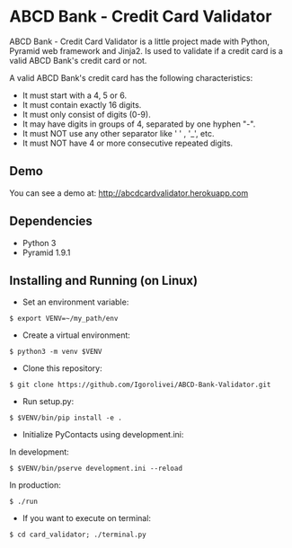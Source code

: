 # ABCD Bank - Credit Card Validator

ABCD Bank - Credit Card Validator is a little project made with Python, Pyramid web framework and Jinja2.
Is used to validate if a credit card is a valid ABCD Bank's credit card or not.

A valid ABCD Bank's credit card has the following characteristics:
* It must start with a 4, 5 or 6. 
* It must contain exactly 16 digits. 
* It must only consist of digits (0-9). 
* It may have digits in groups of 4, separated by one hyphen "-". 
* It must NOT use any other separator like ' ' , '_', etc. 
* It must NOT have 4 or more consecutive repeated digits.

## Demo

You can see a demo at: http://abcdcardvalidator.herokuapp.com

## Dependencies

- Python 3
- Pyramid 1.9.1

## Installing and Running (on Linux)

- Set an environment variable: 
```
$ export VENV=~/my_path/env
```
- Create a virtual environment: 
```
$ python3 -m venv $VENV
```
- Clone this repository: 
```
$ git clone https://github.com/Igorolivei/ABCD-Bank-Validator.git
```
- Run setup.py: 
```
$ $VENV/bin/pip install -e .
```
- Initialize PyContacts using development.ini:

In development: 
```
$ $VENV/bin/pserve development.ini --reload
```
In production: 
```
$ ./run
```

- If you want to execute on terminal: 
```
$ cd card_validator; ./terminal.py
```
